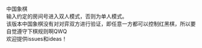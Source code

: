 中国象棋  
输入约定的房间号进入双人模式，否则为单人模式。  
该版本中国象棋没有对对弈双方进行验证，即任意一方都可以控制红黑棋，所以要自觉遵守下棋规则啊QWQ  
欢迎提供issues和ideas！  
